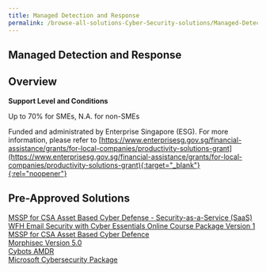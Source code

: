```yaml
---
title: Managed Detection and Response
permalink: /browse-all-solutions-Cyber-Security-solutions/Managed-Detection-and-Response
---
```


## Managed Detection and Response
## Overview

**Support Level and Conditions**

Up to 70% for SMEs, N.A. for non-SMEs

Funded and administrated by Enterprise Singapore (ESG). For more information, please refer to [https://www.enterprisesg.gov.sg/financial-assistance/grants/for-local-companies/productivity-solutions-grant](https://www.enterprisesg.gov.sg/financial-assistance/grants/for-local-companies/productivity-solutions-grant){:target="_blank"}{:rel="noopener"}

## Pre-Approved Solutions

<a href='/productivity-solutions-grant/solutionrepo/solution282' target='_blank'>MSSP for CSA Asset Based Cyber Defense - Security-as-a-Service (SaaS)</a><br>
<a href='/productivity-solutions-grant/solutionrepo/solution1315' target='_blank'>WFH Email Security with Cyber Essentials Online Course Package Version 1</a><br>
<a href='/productivity-solutions-grant/solutionrepo/solution1871' target='_blank'>MSSP for CSA Asset Based Cyber Defence</a><br>
<a href='/productivity-solutions-grant/solutionrepo/solution2004' target='_blank'>Morphisec Version 5.0</a><br>
<a href='/productivity-solutions-grant/solutionrepo/solution2810' target='_blank'>Cybots AMDR</a><br>
<a href='/productivity-solutions-grant/solutionrepo/solution2904' target='_blank'>Microsoft Cybersecurity Package</a><br>
